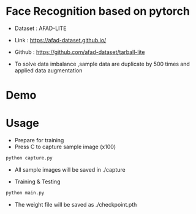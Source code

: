 # Face Recognition based on pytorch
* Dataset : AFAD-LITE
* Link : https://afad-dataset.github.io/
* Github : https://github.com/afad-dataset/tarball-lite

* To solve data imbalance ,sample data are duplicate by 500 times and applied data augmentation
# Demo


# Usage
* Prepare for training
* Press C to capture sample image (x100)
```bash
python capture.py
```

* All sample images will be saved in ./capture 

* Training & Testing
```bash
python main.py
```
* The weight file will be saved as ./checkpoint.pth

